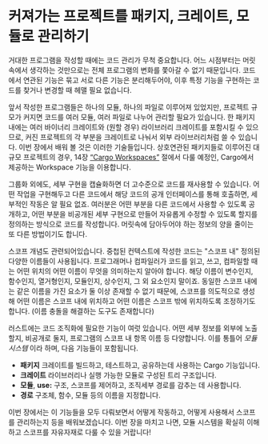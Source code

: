 # 커져가는 프로젝트를 패키지, 크레이트, 모듈로 관리하기

거대한 프로그램을 작성할 때에는 코드 관리가 무척 중요합니다.
어느 시점부터는 머릿속에서 생각하는 것만으로는
전체 프로그램의 변화를 쫓아갈 수 없기 때문입니다.
코드에서 연관된 기능은 묶고 서로 다른 기능은 분리해두어야,
이후 특정 기능을 구현하는 코드를 찾거나 변경할 때 헤맬 필요 없습니다.

앞서 작성한 프로그램들은 하나의 모듈, 하나의 파일로 이루어져 있었지만,
프로젝트 규모가 커지면 코드를 여러 모듈, 여러 파일로 나누어 관리할 필요가 있습니다.
한 패키지 내에는 여러 바이너리 크레이트와 (원할 경우) 라이브러리 크레이트를 포함시킬 수 있으므로,
커진 프로젝트의 각 부분을 크레이트로 나눠서 외부 라이브러리처럼 쓸 수 있습니다.
이번 장에서 배워 볼 것은 이러한 기술들입니다.
상호연관된 패키지들로 이루어진 대규모 프로젝트의 경우,
14장 [“Cargo Workspaces”][workspaces]<!-- ignore --> 절에서 다룰 예정인,
Cargo에서 제공하는 Workspace 기능을 이용합니다.

그룹화 외에도, 세부 구현을 캡슐화하면 더 고수준으로 코드를 재사용할 수 있습니다.
어떤 작업을 구현해두고 다른 코드에서 해당 코드의 공개 인터페이스를 통해 호출하면,
세부적인 작동은 알 필요 없죠.
여러분은 어떤 부분을 다른 코드에서 사용할 수 있도록 공개하고,
어떤 부분을 비공개된 세부 구현으로 만들어 자유롭게 수정할 수 있도록
할지를 정의하는 방식으로 코드를 작성합니다.
머릿속에 담아두어야 하는 정보의 양을 줄이는 또 다른 방법이기도 합니다.

스코프 개념도 관련되어있습니다. 중첩된 컨텍스트에 작성한 코드는 "스코프 내" 정의된 다양한 이름들이 사용됩니다.
프로그래머나 컴파일러가 코드를 읽고, 쓰고, 컴파일할 때는 어떤 위치의 어떤 이름이 무엇을 의미하는지 알아야 합니다.
해당 이름이 변수인지, 함수인지, 열거형인지, 모듈인지, 상수인지, 그 외 요소인지 말이죠.
동일한 스코프 내에는 같은 이름을 가진 요소가 둘 이상 존재할 수 없기 때문에,
스코프를 의도적으로 생성해 어떤 이름은 스코프 내에 위치하고
어떤 이름은 스코프 밖에 위치하도록 조정하기도 합니다.
(이름 충돌을 해결하는 도구도 존재합니다)

러스트에는 코드 조직화에 필요한 기능이 여럿 있습니다.
어떤 세부 정보를 외부에 노출할지, 비공개로 둘지,
프로그램의 스코프 내 항목 이름 등 다양합니다.
이를 통틀어 *모듈 시스템* 이라 하며, 다음 기능들이 포함됩니다.

* **패키지** 크레이트를 빌드하고, 테스트하고, 공유하는데 사용하는 Cargo 기능입니다.
* **크레이트** 라이브러리나 실행 가능한 모듈로 구성된 트리 구조입니다.
* **모듈**, **use:** 구조, 스코프를 제어하고,
  조직세부 경로를 감추는 데 사용합니다.
* **경로** 구조체, 함수, 모듈 등의 이름을 지정합니다.

이번 장에서는 이 기능들을 모두 다뤄보면서 어떻게 작동하고,
어떻게 사용해서 스코프를 관리하는지 등을 배워보겠습니다.
이번 장을 마치고 나면, 모듈 시스템을 확실히 이해하고 스코프를 자유자재로 다룰 수 있을 거랍니다!

[workspaces]: ch14-03-cargo-workspaces.html
